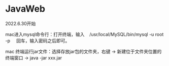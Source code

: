 # JavaWeb

2022.6.30开始

mac进入mysql命令行：打开终端，输入 &nbsp;&nbsp; /usr/local/MySQL/bin/mysql -u root -p &nbsp;&nbsp;&nbsp; 回车，输入密码之后即可。

mac 终端运行jar文件：选择存放jar包的文件夹，右键 -> 新建位于文件夹位置的终端窗口 -> java -jar xxx.jar
